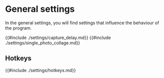# General settings
In the general settings, you will find settings that influence the behaviour of the program.

{{#include ./settings/capture_delay.md}}
{{#include ./settings/single_photo_collage.md}}

## Hotkeys
{{#include ./settings/hotkeys.md}}

